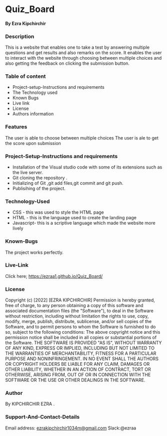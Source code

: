 # Quiz_Board
#### By Ezra Kipchirchir
### Description
This is a website that enables one to take a test by answering multiple questions and get results and also remarks on the score. It enables the user to interact with the website through choosing between multiple choices and also getting the feedback on clicking the submission button.
### Table of content
- Project-setup-Instructions and requirements
- The Technology used
- Known Bugs
- Live link
- License
- Authors information
### Features
The user is able to choose between multiple choices
The user is ale to get the score upon submission
### Project-Setup-Instructions and requirements
- Installation of the Visual studio code with some of its extensions such as the live server.
- Git cloning the repository .
- Initializing of Git ,git add files,git commit and git push. 
-  Publisihing of the project.
### Technology-Used
- CSS - this was used to style the HTML page 
- HTML - this is the language used to create the landing page
- Javascript- this is a scriptive language which made the website more lively
### Known-Bugs
The project works perfectly.
### Live-Link
Click here; https://ezraa1.github.io/Quiz_Board/
### License
Copyright (c) [2022] [EZRA KIPCHIRCHIR] Permission is hereby granted, free of charge, to any person obtaining a copy of this software and associated documentation files (the "Software"), to deal in the Software without restriction, including without limitation the rights to use, copy, modify, merge, publish, distribute, sublicense, and/or sell copies of the Software, and to permit persons to whom the Software is furnished to do so, subject to the following conditions: The above copyright notice and this permission notice shall be included in all copies or substantial portions of the Software. THE SOFTWARE IS PROVIDED "AS IS", WITHOUT WARRANTY OF ANY KIND, EXPRESS OR IMPLIED, INCLUDING BUT NOT LIMITED TO THE WARRANTIES OF MERCHANTABILITY, FITNESS FOR A PARTICULAR PURPOSE AND NONINFRINGEMENT. IN NO EVENT SHALL THE AUTHORS OR COPYRIGHT HOLDERS BE LIABLE FOR ANY CLAIM, DAMAGES OR OTHER LIABILITY, WHETHER IN AN ACTION OF CONTRACT, TORT OR OTHERWISE, ARISING FROM, OUT OF OR IN CONNECTION WITH THE SOFTWARE OR THE USE OR OTHER DEALINGS IN THE SOFTWARE.
### Author
By KIPCHIRCHIR EZRA .
### Support-And-Contact-Details
Email address: ezrakipchirchir1034m@gmail.com Slack:@ezraa

